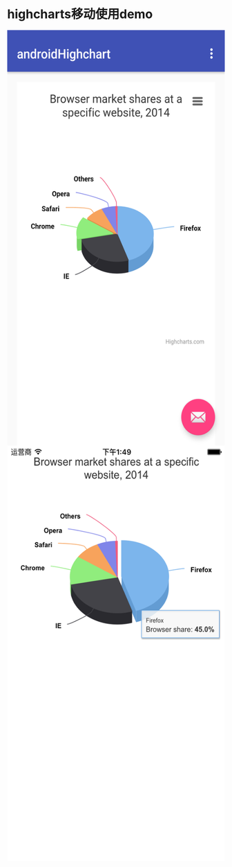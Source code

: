 highcharts移动使用demo
========================
<img src="https://raw.githubusercontent.com/zhb1991nm/MobileHighcharts/master/screenshot/Screenshot_1476769782.png" height = "960"  align=center />
<img src="https://raw.githubusercontent.com/zhb1991nm/MobileHighcharts/master/screenshot/Simulator%20Screen%20Shot%202016%E5%B9%B410%E6%9C%8818%E6%97%A5%20%E4%B8%8B%E5%8D%881.49.32.png" height = "960" align=center />
